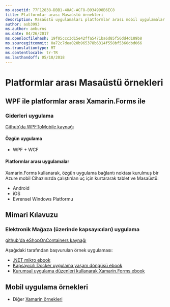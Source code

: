 ```yaml
---
ms.assetid: 77F12838-DBB1-48AC-ACF8-B934998B6EC8
title: Platformlar arası Masaüstü örnekleri
description: Masaüstü uygulamaları platformlar arası mobil uygulamalar için bağlantı noktası kurulmuş.
author: asb3993
ms.author: amburns
ms.date: 04/26/2017
ms.openlocfilehash: 19f05ccc3d15e42ffa5471ba6d85f56dd4d189b8
ms.sourcegitcommit: 0a72c7dea020b965378b6314f558bf5360dbd066
ms.translationtype: MT
ms.contentlocale: tr-TR
ms.lasthandoff: 05/10/2018
---
```

# <a name="cross-platform-desktop-samples"></a>Platformlar arası Masaüstü örnekleri

## <a name="wpf-to-cross-platform-with-xamarinforms"></a>WPF ile platformlar arası Xamarin.Forms ile

### <a name="expenses-app"></a>Giderleri uygulama

[Github'da WPFToMobile kaynağı](https://github.com/nishanil/WPFToMobile)

#### <a name="original-app"></a>Özgün uygulama

* WPF + WCF

#### <a name="cross-platform-apps"></a>Platformlar arası uygulamalar

Xamarin.Forms kullanarak, özgün uygulama bağlantı noktası kurulmuş bir Azure mobil Cihazınızda çalıştırılan uç için kurtararak tablet ve Masaüstü:

* Android
* iOS
* Evrensel Windows Platformu

## <a name="architecture-guidance"></a>Mimari Kılavuzu

### <a name="eshop-on-containers-app"></a>Elektronik Mağaza (üzerinde kapsayıcıları) uygulama

[github'da eShopOnContainers kaynağı](https://github.com/dotnet-architecture/eShopOnContainers)

Aşağıdaki tarafından başvurulan örnek uygulaması:

* [.NET mikro ebook](https://aka.ms/microservicesebook)
* [Kapsayıcılı Docker uygulama yaşam döngüsü ebook](https://aka.ms/dockerlifecycleebook)
* [Kurumsal uygulama düzenleri kullanarak Xamarin.Forms ebook](~/xamarin-forms/enterprise-application-patterns/index.md)

## <a name="mobile-app-samples"></a>Mobil uygulama örnekleri

* Diğer [Xamarin örnekleri](https://developer.xamarin.com/samples/)
